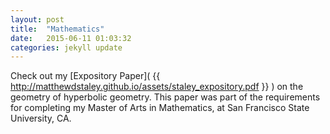 ```yaml
---
layout: post
title:  "Mathematics"
date:   2015-06-11 01:03:32
categories: jekyll update
---
```


Check out my [Expository Paper]( {{ http://matthewdstaley.github.io/assets/staley_expository.pdf }} ) on the geometry of hyperbolic geometry. This paper was part of the requirements for completing my Master of Arts in Mathematics, at San Francisco State University, CA.
